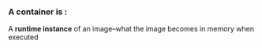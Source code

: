 ### A container is :

A **runtime instance** of an image–what the image becomes in memory when executed
